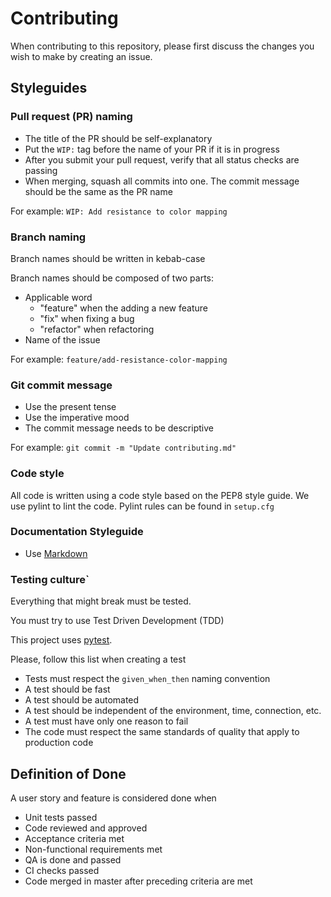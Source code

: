 # Contributing

When contributing to this repository, please first discuss the changes you wish to make by creating an issue.

## Styleguides

### Pull request (PR) naming
- The title of the PR should be self-explanatory
- Put the `WIP:` tag before the name of your PR if it is in progress
- After you submit your pull request, verify that all status checks are passing
- When merging, squash all commits into one. The commit message should be the same as the PR name

For example:
`WIP: Add resistance to color mapping`

### Branch naming
Branch names should be written in kebab-case

Branch names should be composed of two parts:
- Applicable word
    - "feature" when the adding a new feature
    - "fix" when fixing a bug
    - "refactor" when refactoring
- Name of the issue

For example:
`feature/add-resistance-color-mapping`

### Git commit message
- Use the present tense
- Use the imperative mood
- The commit message needs to be descriptive

For example:
`git commit -m "Update contributing.md"`

### Code style

All code is written using a code style based on the PEP8 style guide. We use pylint to lint the code. Pylint rules can be found in ```setup.cfg```

    
### Documentation Styleguide
- Use [Markdown](https://www.markdownguide.org/basic-syntax/)

### Testing culture`

Everything that might break must be tested. 

You must try to use Test Driven Development (TDD)

This project uses [pytest](https://docs.pytest.org/en/stable/).

Please, follow this list when creating a test
- Tests must respect the `given_when_then` naming convention
- A test should be fast
- A test should be automated
- A test should be independent of the environment, time, connection, etc.
- A test must have only one reason to fail
- The code must respect the same standards of quality that apply to production code

## Definition of Done
A user story and feature is considered done when
- Unit tests passed
- Code reviewed and approved
- Acceptance criteria met
- Non-functional requirements met
- QA is done and passed
- CI checks passed
- Code merged in master after preceding criteria are met
